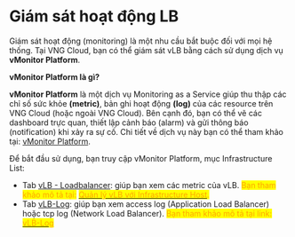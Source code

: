 # Giám sát hoạt động LB

Giám sát hoạt động (monitoring) là một nhu cầu bắt buộc đối với mọi hệ thống. Tại VNG Cloud, bạn có thể giám sát vLB bằng cách sử dụng dịch vụ **vMonitor Platform**.

**vMonitor Platform là gì?**

**vMonitor Platform** là một dịch vụ Monitoring as a Service giúp thu thập các chỉ số sức khỏe **(metric)**, bản ghi hoạt động **(log)** của các resource trên VNG Cloud (hoặc ngoài VNG Cloud). Bên cạnh đó, bạn có thể vẽ các dashboard trực quan, thiết lập cảnh báo (alarm) và gửi thông báo (notification) khi xảy ra sự cố. Chi tiết về dịch vụ này bạn có thể tham khảo tại: [vMonitor Platform](../../../../vmonitor/).

Để bắt đầu sử dụng, bạn truy cập vMonitor Platform, mục Infrastructure List:

* Tab [vLB - Loadbalancer](https://hcm-3.console.vngcloud.vn/vmonitor/infrastructure/vlb): giúp bạn xem các metric của vLB. <mark style="color:orange;">Bạn tham khảo mô tả tại:</mark> [<mark style="color:orange;">Quản lý vLB với Infrastructure Host</mark>](../../../../vmonitor-platform/cach-tinh-nang-cua-vmonitor-platform/metrics/lam-viec-voi-product-metric/lam-viec-voi-vlb-metric.md)<mark style="color:orange;">.</mark>
* Tab [vLB-Log](https://hcm-3.console.vngcloud.vn/vmonitor/infrastructure/vlb-log): giúp bạn xem access log (Application Load Balancer) hoặc tcp log (Network Load Balancer). <mark style="color:orange;">Bạn tham khảo mô tả tại link:</mark> [<mark style="color:orange;">vLB-Log</mark>](../../../../vmonitor-platform/cach-tinh-nang-cua-vmonitor-platform/logs/lam-viec-voi-product-logs/lam-viec-voi-vlb-log.md)

